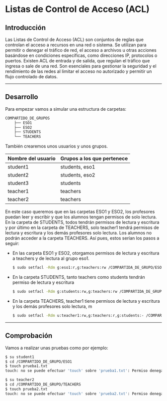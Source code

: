 # Listas de Control de Acceso (ACL)

## Introducción
Las Listas de Control de Acceso (ACL) son conjuntos de reglas que controlan el acceso a recursos en una red o sistema. Se utilizan para permitir o denegar el tráfico de red, el acceso a archivos u otras acciones basándose en condiciones específicas, como direcciones IP, protocolos o puertos. Existen ACL de entrada y de salida, que regulan el tráfico que ingresa o sale de una red. Son esenciales para gestionar la seguridad y el rendimiento de las redes al limitar el acceso no autorizado y permitir un flujo controlado de datos.

* * *
## Desarrollo

Para empezar vamos a simular una estructura de carpetas:

```bash
COMPARTIDO_DE_GRUPOS
    ├── ESO1
    ├── ESO2
    ├── STUDENTS
    └── TEACHERS
```
También crearemos unos usuarios y unos grupos.

|Nombre del usuario|Grupos a los que pertenece|
|-|-|
|student1|students, eso1|
|student2|students, eso2|
|student3|students|
|teacher1|teachers|
|teacher2|teachers|

En este caso queremos que en las carpetas ESO1 y ESO2, los profesores puedan leer y escribir y que los alumnos tengan permisos de solo lectura. En la carpeta de STUDENTS, todos tendrán permisos de lectura y escritura y por último en la carpeta de TEACHERS, solo teacher1 tendrá permisos de lectura y escritura y los demás profesores solo lectura. Los alumnos no podrán acceder a la carpeta TEACHERS. Así pues, estos serían los pasos a seguir:

- En las carpeta ESO1 y ESO2, otorgamos permisos de lectura y escritura a teachers y de lectura al grupo eso1.
    ```bash
    $ sudo setfacl -Rdm g:eso1:r,g:teachers:rw /COMPARTIDA_DE_GRUPO/ESO1 /COMPARTIDA_DE_GRUPO/ESO2
    ```
- En la carpeta STUDENTS, tanto teachers como students tendrán permiso de lectura y escritura
    ```bash
    $ sudo setfacl -Rdm g:students:rw,g:teachers:rw /COMPARTIDA_DE_GRUPO/STUDENTS
    ```
- En la carpeta TEACHERS, teacher1 tiene permisos de lectura y escritura y los demás profesores solo lectura, m
    ```bash
    $ sudo setfacl -Rdm u:teacher1:rw,g:teachers:r,g:students:- /COMPARTIDA_DE_GRUPO/TEACHERS
***
## Comprobación

Vamos a realizar unas pruebas como por ejemplo:

```bash 
$ su student1
$ cd /COMPARTIDO_DE_GRUPO/ESO1
$ touch prueba1.txt
touch: no se puede efectuar 'touch' sobre 'prueba1.txt': Permiso denegado

$ su teacher2
$ cd /COMPARTIDO_DE_GRUPO/TEACHERS
$ touch prueba2.txt
touch: no se puede efectuar 'touch' sobre 'prueba2.txt': Permiso denegado
```
